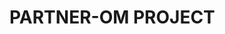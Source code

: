 PARTNER-OM PROJECT
===============================

<!--Yii 2 Advanced Project Template is a skeleton [Yii 2](http://www.yiiframework.com/) application best for-->
<!--developing complex Web applications with multiple tiers.-->

<!--The template includes three tiers: front end, back end, and console, each of which-->
<!--is a separate Yii application.-->

<!--The template is designed to work in a team development environment. It supports-->
<!--deploying the application in different environments.-->

<!--Documentation is at [docs/guide/README.md](docs/guide/README.md).-->

<!--[![Latest Stable Version](https://poser.pugx.org/yiisoft/yii2-app-advanced/v/stable.png)](https://packagist.org/packages/yiisoft/yii2-app-advanced)-->
<!--[![Total Downloads](https://poser.pugx.org/yiisoft/yii2-app-advanced/downloads.png)](https://packagist.org/packages/yiisoft/yii2-app-advanced)-->
<!--[![Build Status](https://travis-ci.org/yiisoft/yii2-app-advanced.svg?branch=master)](https://travis-ci.org/yiisoft/yii2-app-advanced)-->

<!--DIRECTORY STRUCTURE-->
<!----------------------->

